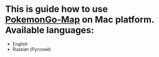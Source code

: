 This is guide how to use [PokemonGo-Map](https://github.com/AHAAAAAAA/PokemonGo-Map) on **Mac** platform.
Available languages:
========
* English
* Russian (Русский)
